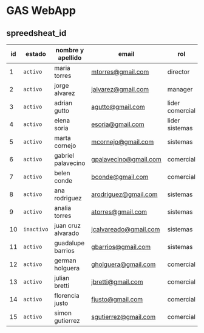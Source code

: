 # GAS WebApp

## spreedsheat_id


id	  |   estado   |   nombre y apellido	|   email	                  |   rol             |
------|------------|----------------------|---------------------------|-------------------|
1	    |  `activo`  |   maria torres      	|   mtorres@gmail.com	      |   director        |
2	    |  `activo`  |   jorge alvarez	    |   jalvarez@gmail.com	    |   manager         |
3	    |  `activo`  |   adrian gutto	      |   agutto@gmail.com	      |   lider comercial |
4	    |  `activo`  |   elena soria	      |   esoria@gmail.com	      |   lider sistemas  |
5	    |  `activo`  |   marta cornejo	    |   mcornejo@gmail.com	    |   sistemas        |
6	    |  `activo`  |   gabriel palavecino	|   gpalavecino@gmail.com	  |   comercial       |
7	    |  `activo`  |   belen conde	      |   bconde@gmail.com	      |   comercial       |
8	    |  `activo`  |   ana rodriguez	    |   arodriguez@gmail.com	  |   sistemas        |
9	    |  `activo`  |   analia torres	    |   atorres@gmail.com	      |   sistemas        |
10	  | `inactivo` |   juan cruz alvarado	|   jcalvareado@gmail.com	  |   sistemas        |
11	  |  `activo`  |   guadalupe barrios	|   gbarrios@gmail.com	    |   sistemas        |
12	  |  `activo`  |   german holguera	  |   gholguera@gmail.com	    |   comercial       |
13	  |  `activo`  |   julian bretti	    |   jbretti@gmail.com	      |   comercial       |
14	  |  `activo`  |   florencia justo	  |   fjusto@gmail.com	      |   comercial       |
15	  |  `activo`  |   simon gutierrez    |   sgutierrez@gmail.com	  |   comercial       |
